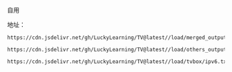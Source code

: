 自用

地址：
```shell
https://cdn.jsdelivr.net/gh/LuckyLearning/TV@latest//load/merged_output.txt
```
```shell
https://cdn.jsdelivr.net/gh/LuckyLearning/TV@latest//load/others_output.txt
```
```shell
https://cdn.jsdelivr.net/gh/LuckyLearning/TV@latest//load/tvbox/ipv6.txt
```

